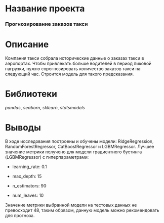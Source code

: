 # Название проекта

### Прогнозирование заказов такси

# Описание

Компания такси собрала исторические данные о заказах такси в аэропортах. Чтобы привлекать больше водителей в период пиковой нагрузки, 
нужно спрогнозировать количество заказов такси на следующий час. Строится модель для такого предсказания.

# Библиотеки

_pandas_, _seaborn_, _sklearn_, _statsmodels_

# Выводы

В ходе исследования построены и обучены модели: RidgeRegression, RandomForestRegressor, CatBoostRegressor и LGBMRegressor. 
Лучшее значение метрики получено для модели градиентного бустинга (LGBMRegressor) c гиперпараметрами:

* learning_rate: 0.1

* max_depth: 15

* n_estimators: 90

* num_leaves: 10

Значение метрики выбранной модели на тестовых данных не превосходит 48, таким обрвзом, данную модель можно рекомендовать для прогноза.